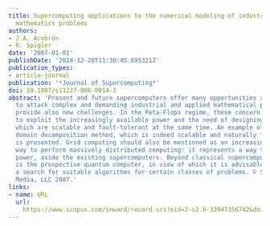 ```yaml
---
title: Supercomputing applications to the numerical modeling of industrial and applied
  mathematics problems
authors:
- J.A. Acebrón
- R. Spigler
date: '2007-01-01'
publishDate: '2024-12-20T11:30:45.695321Z'
publication_types:
- article-journal
publication: '*Journal of Supercomputing*'
doi: 10.1007/s11227-006-0014-3
abstract: 'Present and future supercomputers offer many opportunities and advantages
  to attack complex and demanding industrial and applied mathematical problems, but
  provide also new challenges. In the Peta-Flops regime, these concern both, the way
  to exploit the increasingly available power and the need of designing algorithms
  which are scalable and fault-tolerant at the same time. An example of a probabilistic
  domain decomposition method, which is indeed scalable and naturally fault-tolerant,
  is presented. Grid computing should also be mentioned as an increasingly popular
  way to perform massively distributed computing: it represents a way to exploit computing
  power, aside the existing supercomputers. Beyond classical supercomputers there
  is the prospective quantum computer, in view of which it is advisable to start now
  a search for suitable algorithms for certain classes of problems. © Springer Science+Business
  Media, LLC 2007.'
links:
- name: URL
  url: 
    https://www.scopus.com/inward/record.uri?eid=2-s2.0-33947356742&doi=10.1007%2fs11227-006-0014-3&partnerID=40&md5=211d648c056ae3204adeb1f2d7649053
---
```


